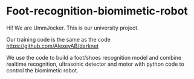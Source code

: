 # Foot-recognition-biomimetic-robot
Hi! We are UmmJocker. This is our university project. 

Our training code is the same as the code https://github.com/AlexeyAB/darknet

We use the code to build a foot/shoes recognition model 
and combine realtime recognition, ultrasonic detector and motor with python code to control the biomimetic robot.



